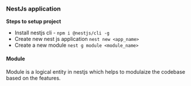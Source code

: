 ### NestJs application

**Steps to setup project**

- Install nestjs cli - `npm i @nestjs/cli -g`
- Create new nest js application `nest new <app_name>`
- Create a new module `nest g module <module_name>`

#### Module

Module is a logical entity in nestjs which helps to modulaize the codebase based on the features.
